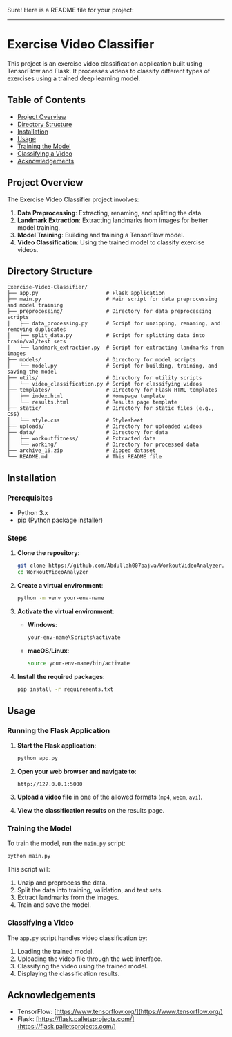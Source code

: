 Sure! Here is a README file for your project:

---

# Exercise Video Classifier

This project is an exercise video classification application built using TensorFlow and Flask. It processes videos to classify different types of exercises using a trained deep learning model.

## Table of Contents

- [Project Overview](#project-overview)
- [Directory Structure](#directory-structure)
- [Installation](#installation)
- [Usage](#usage)
- [Training the Model](#training-the-model)
- [Classifying a Video](#classifying-a-video)
- [Acknowledgements](#acknowledgements)

## Project Overview

The Exercise Video Classifier project involves:

1. **Data Preprocessing**: Extracting, renaming, and splitting the data.
2. **Landmark Extraction**: Extracting landmarks from images for better model training.
3. **Model Training**: Building and training a TensorFlow model.
4. **Video Classification**: Using the trained model to classify exercise videos.

## Directory Structure

```
Exercise-Video-Classifier/
├── app.py                      # Flask application
├── main.py                     # Main script for data preprocessing and model training
├── preprocessing/              # Directory for data preprocessing scripts
│   ├── data_processing.py      # Script for unzipping, renaming, and removing duplicates
│   ├── split_data.py           # Script for splitting data into train/val/test sets
│   └── landmark_extraction.py  # Script for extracting landmarks from images
├── models/                     # Directory for model scripts
│   └── model.py                # Script for building, training, and saving the model
├── utils/                      # Directory for utility scripts
│   └── video_classification.py # Script for classifying videos
├── templates/                  # Directory for Flask HTML templates
│   ├── index.html              # Homepage template
│   └── results.html            # Results page template
├── static/                     # Directory for static files (e.g., CSS)
│   └── style.css               # Stylesheet
├── uploads/                    # Directory for uploaded videos
├── data/                       # Directory for data
│   ├── workoutfitness/         # Extracted data
│   └── working/                # Directory for processed data
├── archive_16.zip              # Zipped dataset
└── README.md                   # This README file
```

## Installation

### Prerequisites

- Python 3.x
- pip (Python package installer)

### Steps

1. **Clone the repository**:

   ```sh
   git clone https://github.com/Abdullah007bajwa/WorkoutVideoAnalyzer.git
   cd WorkoutVideoAnalyzer
   ```

2. **Create a virtual environment**:

   ```sh
   python -m venv your-env-name
   ```

3. **Activate the virtual environment**:

   - **Windows**:

     ```sh
     your-env-name\Scripts\activate
     ```

   - **macOS/Linux**:

     ```sh
     source your-env-name/bin/activate
     ```

4. **Install the required packages**:

   ```sh
   pip install -r requirements.txt
   ```

## Usage

### Running the Flask Application

1. **Start the Flask application**:

   ```sh
   python app.py
   ```

2. **Open your web browser and navigate to**:

   ```
   http://127.0.0.1:5000
   ```

3. **Upload a video file** in one of the allowed formats (`mp4`, `webm`, `avi`).

4. **View the classification results** on the results page.

### Training the Model

To train the model, run the `main.py` script:

```sh
python main.py
```

This script will:

1. Unzip and preprocess the data.
2. Split the data into training, validation, and test sets.
3. Extract landmarks from the images.
4. Train and save the model.

### Classifying a Video

The `app.py` script handles video classification by:

1. Loading the trained model.
2. Uploading the video file through the web interface.
3. Classifying the video using the trained model.
4. Displaying the classification results.

## Acknowledgements

- TensorFlow: [https://www.tensorflow.org/](https://www.tensorflow.org/)
- Flask: [https://flask.palletsprojects.com/](https://flask.palletsprojects.com/)
